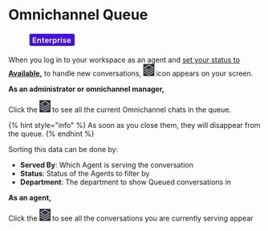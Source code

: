 # Omnichannel Queue

<figure><img src="../../.gitbook/assets/2021-06-10_22-31-38 (3) (3) (3) (3) (3) (3) (3) (3) (3) (2) (3) (1) (1) (1) (1) (2) (1) (1) (1) (1) (1) (17).jpg" alt=""><figcaption></figcaption></figure>

When you log in to your workspace as an agent and [set your status to **Available**](./#omnichannel-agent-availability)**,** to handle new conversations, <img src="../../.gitbook/assets/image (871).png" alt="" data-size="line"> icon appears on your screen.

**As an administrator or omnichannel manager,**

Click the ![](<../../.gitbook/assets/image (871).png>) to see all the current Omnichannel chats in the queue.

{% hint style="info" %}
As soon as you close them, they will disappear from the queue.
{% endhint %}

Sorting this data can be done by:

* **Served By**: Which Agent is serving the conversation
* **Status**: Status of the Agents to filter by
* **Department**: The department to show Queued conversations in

**As an agent,**

Click the ![](<../../.gitbook/assets/image (871).png>) to see all the conversations you are currently serving appear
